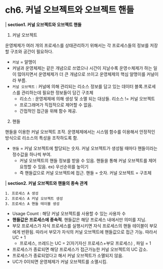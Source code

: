 # ch6. 커널 오브젝트와 오브젝트 핸들 

| **section1. 커널 오브젝트와 오브젝트 핸들**

1. 커널 오브젝트

운영체제가 여러 개의 프로세스를 상태관리하기 위해서는 각 프로세스들의 정보를 저장할 구조와 공간이 필요하다. 

- `커널` = 알맹이
- 커널과 운영체제는 같은 개념으로 쓰였으나 시간이 지날수록 운영ㅇ체제가 하는 일이 많아지면서 운영체제가 더 큰 개념으로 쓰이고 운영체제의 핵심 알맹이를 커널이라 부름.
- `커널 오브젝트` : 커널에 의해 관리되는 리소스 정보를 담고 있는 데이터 블록.프로세스를 관리하는데 필요한 정보들이 담긴 구조체 
    - 리소스 : 운영체제에 의해 생성 및 소멸 되는 대상들. 리소스 != 커널 오브젝트
    - 프로그래머가 직접적으로 제어할 수 없음.
    - 간접적인 접근을 위해 함수 제공.
    
2. 핸들

핸들을 이용한 커널 오브젝트 조작. 운영체제에서는 시스템 함수를 이용해서 안정적인 방식으로 리소스의 특성을 조작하도록 함. 
-  `핸들` = 커널 오브젝트에 할당되는 숫자. 커널 오브젝트가 생성될 때마다 핸들이라는 정수값을 하나씩 부여.
    - 커널 오브젝트의 핸들 정보를 받을 수 있음. 핸들을 통해 커널 오브젝트를 제어 요청할 수 있음. ex) 우선순위를 높이기
    - 즉 핸들값으로 커널 오브젝트에 접근. 핸들 = 숫자. 커널 오브젝트 = 구조체

| **section2. 커널 오브젝트와 핸들의 종속 관계**
```
1. 프로세스 A 생성 
2. 프로세스 A 커널 오브젝트 생성
3. 프로세스 A 핸들 테이블 생성
```
- Usage Count : 해당 커널 오브젝트를 사용할 수 있는 사용자 수
- **핸들값은 프로세스에 종속적**. 핸들값은 해당 프로세스 내에서만 의미를 지님.
- 부모 프로세스가 자식 프로세스를 실행시키면 자식 프로세스의 핸들 테이블이 부모에게 반환됨. 따라서 부모가 자식의 커널 오브젝트에 핸들값으로 접근 가능. 따라서 UC + 1
    - 프로세스, 쓰레드는 UC = 2(자기자신 프로세스+부모 프로세스) , 파일 = 1
- 프로세스가 종료되면 해당 프로세스가 접근가능한 커널 오브젝트의 UC 감소.
- 프로세스가 종료되었다고 해서 커널 오브젝트가 소멸되지 않음.
- UC가 0이되면 운영체제가 커널 오브젝트를 소멸시킴.
